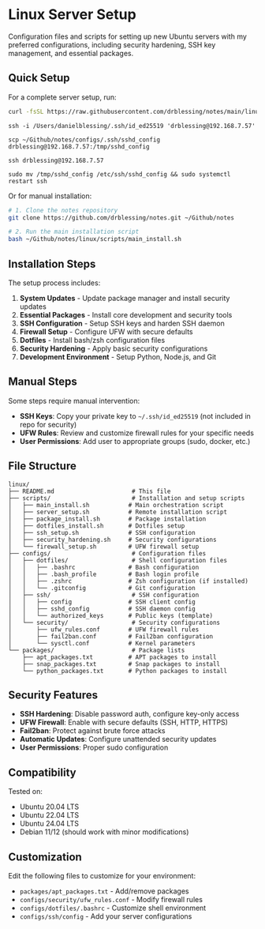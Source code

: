 # Linux Server Setup

Configuration files and scripts for setting up new Ubuntu servers with my preferred configurations, including security hardening, SSH key management, and essential packages.

## Quick Setup

For a complete server setup, run:

```bash
curl -fsSL https://raw.githubusercontent.com/drblessing/notes/main/linux/scripts/server_setup.sh | bash
```

`ssh -i /Users/danielblessing/.ssh/id_ed25519 'drblessing@192.168.7.57'`

`scp ~/Github/notes/configs/.ssh/sshd_config  drblessing@192.168.7.57:/tmp/sshd_config`

`ssh drblessing@192.168.7.57`

`sudo mv /tmp/sshd_config /etc/ssh/sshd_config && sudo systemctl restart ssh`

Or for manual installation:

```bash
# 1. Clone the notes repository
git clone https://github.com/drblessing/notes.git ~/Github/notes

# 2. Run the main installation script
bash ~/Github/notes/linux/scripts/main_install.sh
```

## Installation Steps

The setup process includes:

1. **System Updates** - Update package manager and install security updates
2. **Essential Packages** - Install core development and security tools
3. **SSH Configuration** - Setup SSH keys and harden SSH daemon
4. **Firewall Setup** - Configure UFW with secure defaults
5. **Dotfiles** - Install bash/zsh configuration files
6. **Security Hardening** - Apply basic security configurations
7. **Development Environment** - Setup Python, Node.js, and Git

## Manual Steps

Some steps require manual intervention:

- **SSH Keys**: Copy your private key to `~/.ssh/id_ed25519` (not included in repo for security)
- **UFW Rules**: Review and customize firewall rules for your specific needs
- **User Permissions**: Add user to appropriate groups (sudo, docker, etc.)

## File Structure

```
linux/
├── README.md                      # This file
├── scripts/                       # Installation and setup scripts
│   ├── main_install.sh           # Main orchestration script
│   ├── server_setup.sh           # Remote installation script
│   ├── package_install.sh        # Package installation
│   ├── dotfiles_install.sh       # Dotfiles setup
│   ├── ssh_setup.sh              # SSH configuration
│   ├── security_hardening.sh     # Security configurations
│   └── firewall_setup.sh         # UFW firewall setup
├── configs/                       # Configuration files
│   ├── dotfiles/                  # Shell configuration files
│   │   ├── .bashrc               # Bash configuration
│   │   ├── .bash_profile         # Bash login profile
│   │   ├── .zshrc                # Zsh configuration (if installed)
│   │   └── .gitconfig            # Git configuration
│   ├── ssh/                       # SSH configuration
│   │   ├── config                # SSH client config
│   │   ├── sshd_config           # SSH daemon config
│   │   └── authorized_keys       # Public keys (template)
│   └── security/                  # Security configurations
│       ├── ufw_rules.conf        # UFW firewall rules
│       ├── fail2ban.conf         # Fail2ban configuration
│       └── sysctl.conf           # Kernel parameters
└── packages/                      # Package lists
    ├── apt_packages.txt          # APT packages to install
    ├── snap_packages.txt         # Snap packages to install
    └── python_packages.txt       # Python packages to install
```

## Security Features

- **SSH Hardening**: Disable password auth, configure key-only access
- **UFW Firewall**: Enable with secure defaults (SSH, HTTP, HTTPS)
- **Fail2ban**: Protect against brute force attacks
- **Automatic Updates**: Configure unattended security updates
- **User Permissions**: Proper sudo configuration

## Compatibility

Tested on:

- Ubuntu 20.04 LTS
- Ubuntu 22.04 LTS
- Ubuntu 24.04 LTS
- Debian 11/12 (should work with minor modifications)

## Customization

Edit the following files to customize for your environment:

- `packages/apt_packages.txt` - Add/remove packages
- `configs/security/ufw_rules.conf` - Modify firewall rules
- `configs/dotfiles/.bashrc` - Customize shell environment
- `configs/ssh/config` - Add your server configurations

